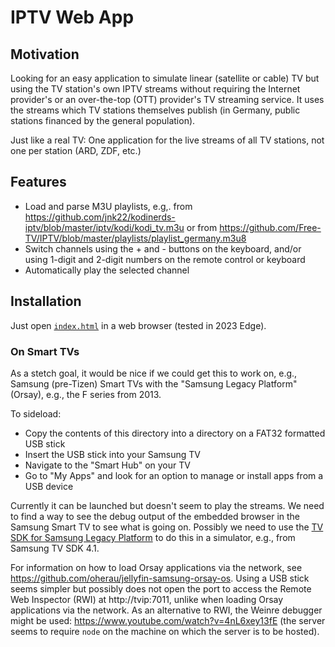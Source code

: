 # IPTV Web App

## Motivation

Looking for an easy application to simulate linear (satellite or cable) TV but using the TV station's own IPTV streams without requiring the Internet provider's or an over-the-top (OTT) provider's TV streaming service. It uses the streams which TV stations themselves publish (in Germany, public stations financed by the general population).

Just like a real TV: One application for the live streams of all TV stations, not one per station (ARD, ZDF, etc.)

## Features

- Load and parse M3U playlists, e.g,. from https://github.com/jnk22/kodinerds-iptv/blob/master/iptv/kodi/kodi_tv.m3u or from https://github.com/Free-TV/IPTV/blob/master/playlists/playlist_germany.m3u8
- Switch channels using the + and - buttons on the keyboard, and/or using 1-digit and 2-digit numbers on the remote control or keyboard
- Automatically play the selected channel

## Installation

Just open [`index.html`](https://raw.githack.com/probonopd/iptv-webapp/main/index.html) in a web browser (tested in 2023 Edge).

### On Smart TVs

As a stetch goal, it would be nice if we could get this to work on, e.g., Samsung (pre-Tizen) Smart TVs with the "Samsung Legacy Platform" (Orsay), e.g., the F series from 2013.

To sideload:

- Copy the contents of this directory into a directory on a FAT32 formatted USB stick
- Insert the USB stick into your Samsung TV
- Navigate to the "Smart Hub" on your TV
- Go to "My Apps" and look for an option to manage or install apps from a USB device

Currently it can be launched but doesn't seem to play the streams. We need to find a way to see the debug output of the embedded browser in the Samsung Smart TV to see what is going on. Possibly we need to use the [TV SDK for Samsung Legacy Platform](https://developer.samsung.com/smarttv/legacy/tools/history.html) to do this in a simulator, e.g., from Samsung TV SDK 4.1.

For information on how to load Orsay applications via the network, see https://github.com/oherau/jellyfin-samsung-orsay-os. Using a USB stick seems simpler but possibly does not open the port to access the Remote Web Inspector (RWI) at http://tvip:7011, unlike when loading Orsay applications via the network. As an alternative to RWI, the Weinre debugger might be used: https://www.youtube.com/watch?v=4nL6xey13fE (the server seems to require `node` on the machine on which the server is to be hosted).
